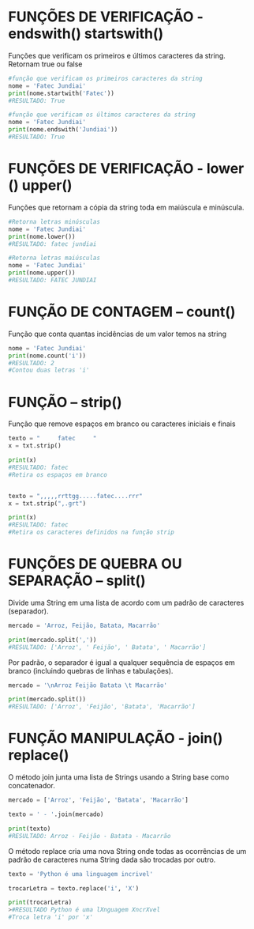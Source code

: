 # FUNÇÕES DE VERIFICAÇÃO -  endswith()  startswith()

Funções que verificam os primeiros e últimos caracteres da string. Retornam true ou false

~~~python
#função que verificam os primeiros caracteres da string
nome = 'Fatec Jundiai'
print(nome.startwith('Fatec'))
#RESULTADO: True

#função que verificam os últimos caracteres da string
nome = 'Fatec Jundiai'
print(nome.endswith('Jundiai'))
#RESULTADO: True
~~~

# FUNÇÕES DE VERIFICAÇÃO -  lower ()  upper()

Funções que retornam a cópia da string toda em maiúscula e minúscula.

~~~python
#Retorna letras minúsculas
nome = 'Fatec Jundiai'
print(nome.lower())
#RESULTADO: fatec jundiai

#Retorna letras maiúsculas
nome = 'Fatec Jundiai'
print(nome.upper())
#RESULTADO: FATEC JUNDIAI
~~~

# FUNÇÃO DE CONTAGEM – count()

Função que conta quantas incidências de um valor temos na string 

~~~python
nome = 'Fatec Jundiai'
print(nome.count('i'))
#RESULTADO: 2 
#Contou duas letras 'i'
~~~

# FUNÇÃO – strip()

Função que remove espaços em branco ou caracteres iniciais e finais

~~~python
texto = "     fatec     "
x = txt.strip()

print(x)
#RESULTADO: fatec
#Retira os espaços em branco


texto = ",,,,,rrttgg.....fatec....rrr"
x = txt.strip(",.grt")

print(x)
#RESULTADO: fatec
#Retira os caracteres definidos na função strip
~~~

# FUNÇÕES DE QUEBRA OU SEPARAÇÃO – split()

Divide uma String em uma lista de acordo com um padrão de caracteres (separador).

~~~python
mercado = 'Arroz, Feijão, Batata, Macarrão'

print(mercado.split(','))
#RESULTADO: ['Arroz', ' Feijão', ' Batata', ' Macarrão']
~~~

Por padrão, o separador é igual a qualquer sequência de espaços em branco (incluindo quebras de linhas e tabulações).

~~~python
mercado = '\nArroz Feijão Batata \t Macarrão'

print(mercado.split())
#RESULTADO: ['Arroz', 'Feijão', 'Batata', 'Macarrão']
~~~

# FUNÇÃO MANIPULAÇÃO - join() replace()

O método join junta uma lista de Strings usando a String base como concatenador.

~~~python
mercado = ['Arroz', 'Feijão', 'Batata', 'Macarrão']

texto = ' - '.join(mercado)

print(texto)
#RESULTADO: Arroz - Feijão - Batata - Macarrão
~~~

O método replace cria uma nova String onde todas as ocorrências de um padrão de caracteres numa String dada são trocadas por outro.

~~~python
texto = 'Python é uma linguagem incrivel'

trocarLetra = texto.replace('i', 'X')

print(trocarLetra)
>#RESULTADO Python é uma lXnguagem XncrXvel
#Troca letra 'i' por 'x'
~~~
